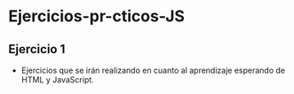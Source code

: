 # Ejercicios-pr-cticos-JS

## Ejercicio 1 
- Ejercicios que se irán realizando en cuanto al aprendizaje esperando de HTML y JavaScript.
